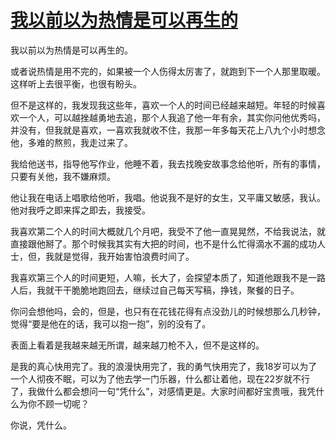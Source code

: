 # [我以前以为热情是可以再生的](https://github.com/platojobs/SFLOG/issues/234)

我以前以为热情是可以再生的。

或者说热情是用不完的，如果被一个人伤得太厉害了，就跑到下一个人那里取暖。这样听上去很平衡，也很有盼头。

但不是这样的，我发现我这些年，喜欢一个人的时间已经越来越短。年轻的时候喜欢一个人，可以越挫越勇地去追，那个人我追了他一年有余，其实你问他优秀吗，并没有，但我就是喜欢，一喜欢我就收不住，我那一年多每天花上八九个小时想念他，多难的熬煎，我走过来了。

我给他送书，指导他写作业，他睡不着，我去找晚安故事念给他听，所有的事情，只要有关他，我不嫌麻烦。

他让我在电话上唱歌给他听，我唱。他说我不是好的女生，又平庸又敏感，我认。他对我呼之即来挥之即去，我接受。

我喜欢第二个人的时间大概就几个月吧，我受不了他一直晃晃然，不给我说法，就直接跟他掰了。那个时候我其实有大把的时间，也不是什么忙得滴水不漏的成功人士，但，我就是觉得，我开始害怕浪费时间了。

我喜欢第三个人的时间更短，人嘛，长大了，会探望本质了，知道他跟我不是一路人后，我就干干脆脆地跑回去，继续过自己每天写稿，挣钱，聚餐的日子。

你问会想他吗，会的，但是，也只有在花钱花得有点没劲儿的时候想那么几秒钟，觉得“要是他在的话，我可以抱一抱”，别的没有了。

表面上看着是我越来越无所谓，越来越刀枪不入，但不是这样的。

是我的真心快用完了。我的浪漫快用完了，我的勇气快用完了，我18岁可以为了一个人彻夜不眠，可以为了他去学一门乐器，什么都让着他，现在22岁就不行了，我做什么都会想问一句“凭什么”，对感情更是。大家时间都好宝贵哦，我凭什么为你不顾一切呢？

你说，凭什么。